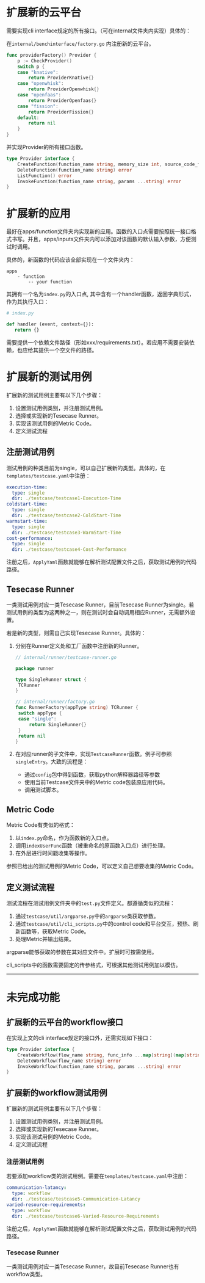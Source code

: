 # 扩展新的云平台

需要实现cli interface规定的所有接口。（可在internal文件夹内实现）具体的：

在`internal/benchinterface/factory.go` 内注册新的云平台。

```go
func providerFactory() Provider {
	p := CheckProvider()
	switch p {
	case "knative":
		return ProviderKnative{}
	case "openwhisk":
		return ProviderOpenwhisk{}
	case "openfaas":
		return ProviderOpenfaas{}
	case "fission":
		return ProviderFission{}
	default:
		return nil
	}
}
```

并实现Provider的所有接口函数。

```go
type Provider interface {
	CreateFunction(function_name string, memory_size int, source_code_file ...string) error
	DeleteFunction(function_name string) error
	ListFunction() error
	InvokeFunction(function_name string, params ...string) error
}
```

# 扩展新的应用

最好在apps/function文件夹内实现新的应用。函数的入口点需要按照统一接口格式书写。并且，apps/inputs文件夹内可以添加对该函数的默认输入参数，方便测试时调用。

具体的，新函数的代码应该全部实现在一个文件夹内：
```
apps 
	- function
		-- your function
```
其拥有一个名为`index.py`的入口点, 其中含有一个handler函数，返回字典形式，作为其执行入口：
```python
# index.py

def handler (event, context={}):
   return {}
```
需要提供一个依赖文件路径（形如xxx/requirements.txt）。若应用不需要安装依赖，也应给其提供一个空文件的路径。

# 扩展新的测试用例

扩展新的测试用例主要有以下几个步骤：

1. 设置测试用例类别，并注册测试用例。
2. 选择或实现新的Tesecase Runner。
3. 实现该测试用例的Metric Code。
4. 定义测试流程

## 注册测试用例

测试用例的种类目前为single，可以自己扩展新的类型。具体的，在`templates/testcase.yaml`中注册：

```yaml
execution-time: 
  type: single
  dir: ./testcase/testcase1-Execution-Time
coldstart-time: 
  type: single
  dir: ./testcase/testcase2-ColdStart-Time
warmstart-time: 
  type: single
  dir: ./testcase/testcase3-WarmStart-Time
cost-performance: 
  type: single
  dir: ./testcase/testcase4-Cost-Performance
```

注册之后，`ApplyYaml`函数就能够在解析测试配置文件之后，获取测试用例的代码路径。

## Tesecase Runner

一类测试用例对应一类Tesecase Runner，目前Tesecase Runner为single。若测试用例的类型为这两种之一，则在测试时会自动调用相应Runner，无需额外设置。

若是新的类型，则需自己实现Tesecase Runner。具体的：

1. 分别在Runner定义处和工厂函数中注册新的Runner。

   ```go
   // internal/runner/testcase-runner.go
   
   package runner
   
   type SingleRunner struct {
   	TCRunner
   }
   
   // internal/runner/factory.go
   func RunnerFactory(appType string) TCRunner {
   	switch appType {
   	case "single":
   		return SingleRunner{}
   	}
   	return nil
   }
   ```

2. 在对应runner的子文件中，实现`TestcaseRunner`函数。例子可参照`singleEntry`。大致的流程是：
   	- 通过`config`包中得到函数，获取python解释器路径等参数
   	- 使用当前Testcase文件夹中的Metric code包装原应用代码。
   	- 调用测试脚本。

## Metric Code

Metric Code有类似的格式：

1. 以`index.py`命名，作为函数新的入口点。
2. 调用`indexUserFunc`函数（被重命名的原函数入口点）进行处理。
3. 在外层进行时间戳收集等操作。

参照已给出的测试用例的Metric Code，可以定义自己想要收集的Metric Code。

## 定义测试流程

测试流程在测试用例文件夹中的`test.py`文件定义。都遵循类似的流程：

1. 通过`testcase/util/argparse.py`中的`argparse`类获取参数。
2. 通过`testcase/util/cli_scripts.py`中的control code和平台交互，预热、刷新函数等，获取Metric Code。
3. 处理Metric并输出结果。

argparse能够获取的参数在其对应文件中。扩展时可按需使用。

cli_scripts中的函数需要固定的传参格式，可根据其他测试用例加以模仿。

-----

# 未完成功能

## 扩展新的云平台的workflow接口
在实现上文的cli interface规定的接口外，还需实现如下接口：

```go
type Provider interface {
	CreateWorkflow(flow_name string, func_info ...map[string](map[string]string)) error
	DeleteWorkflow(flow_name string) error
	InvokeWorkflow(function_name string, params ...string) error
}
```

## 扩展新的workflow测试用例

扩展新的测试用例主要有以下几个步骤：

1. 设置测试用例类别，并注册测试用例。
2. 选择或实现新的Tesecase Runner。
3. 实现该测试用例的Metric Code。
4. 定义测试流程

### 注册测试用例

若要添加workflow类的测试用例。需要在`templates/testcase.yaml`中注册：

```yaml
communication-latancy: 
  type: workflow
  dir: ./testcase/testcase5-Communication-Latancy
varied-resource-requirements: 
  type: workflow
  dir: ./testcase/testcase6-Varied-Resource-Requirements
```

注册之后，`ApplyYaml`函数就能够在解析测试配置文件之后，获取测试用例的代码路径。

### Tesecase Runner

一类测试用例对应一类Tesecase Runner，故目前Tesecase Runner也有workflow类型。